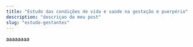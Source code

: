 ```yaml
---
title: "Estudo das condições de vida e saúde na gestação e puerpério"
description: "descriçao do meu post"
slug: "estudo-gestantes"
---
```


aaaaaaaa
